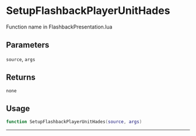 # SetupFlashbackPlayerUnitHades
Function name in FlashbackPresentation.lua
## Parameters
`source`, `args`
## Returns
`none`
## Usage
```lua
function SetupFlashbackPlayerUnitHades(source, args)
```
---
